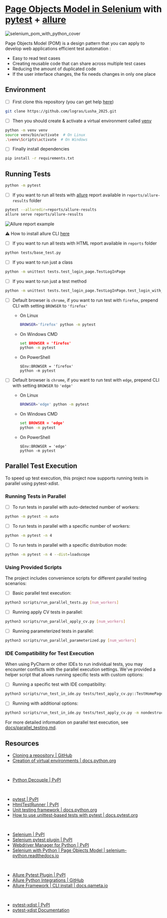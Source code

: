 # [Page Objects Model in Selenium](https://selenium-python.readthedocs.io/page-objects.html) with [pytest](https://docs.pytest.org/en/stable/contents.html) + [allure](https://qameta.io/allure-report/)  

![selenium_pom_with_python_cover](assets/images/pom_selenium_cover-640x348.jpeg)

Page Objects Model (POM) is a design pattern that you can apply to develop web applications efficient test automation :

* Easy to read test cases
* Creating reusable code that can share across multiple test cases
* Reducing the amount of duplicated code
* If the user interface changes, the fix needs changes in only one place


## Environment

* [ ] First clone this repository (you can get help [here](https://docs.github.com/en/repositories/creating-and-managing-repositories/cloning-a-repository))

```sh
git clone https://github.com/logras/Lusha_2025.git
```

* [ ] Then you should create & activate a virtual environment called [venv](https://docs.python.org/3/library/venv.html)

```sh
python -m venv venv
source venv/bin/activate  # On Linux
.\venv\Scripts\activate  # On Windows
```

* [ ] Finally install dependencies

```sh
pip install -r requirements.txt
```

## Running Tests


```sh
python -m pytest
```

* [ ] If you want to run all tests with [allure](https://pypi.org/project/allure-pytest/) report available in `reports/allure-results` folder

```sh
pytest --alluredir=reports/allure-results
allure serve reports/allure-results
```

![Allure report example](assets/images/allure_report_example-1000x590.png)

:warning: How to install allure CLI [here](https://docs.qameta.io/allure-report/#_installing_a_commandline)

* [ ] If you want to run all tests with HTML report available in `reports` folder

```sh
python tests/base_test.py
```

* [ ] If you want to run just a class

```sh
python -m unittest tests.test_login_page.TestLogInPage
```

* [ ] If you want to run just a test method

```sh
python -m unittest tests.test_login_page.TestLogInPage.test_login_with_valid_user
```

* [ ] Default browser is `chrome`, if you want to run test with `firefox`, prepend CLI with setting `BROWSER` to `'firefox'`

  * On Linux

    ```sh
    BROWSER='firefox' python -m pytest
    ```

  * On Windows CMD

    ```cmd
    set BROWSER = 'firefox'
    python -m pytest
    ```

  * On PowerShell

    ```pwsh
    $Env:BROWSER = 'firefox'
    python -m pytest
    ```

* [ ] Default browser is `chrome`, if you want to run test with `edge`, prepend CLI with setting `BROWSER` to `'edge'`

  * On Linux

    ```sh
    BROWSER='edge' python -m pytest
    ```

  * On Windows CMD

    ```cmd
    set BROWSER = 'edge'
    python -m pytest
    ```

  * On PowerShell

    ```pwsh
    $Env:BROWSER = 'edge'
    python -m pytest
    ```

## Parallel Test Execution

To speed up test execution, this project now supports running tests in parallel using pytest-xdist.

### Running Tests in Parallel

* [ ] To run tests in parallel with auto-detected number of workers:

```sh
python -m pytest -n auto
```

* [ ] To run tests in parallel with a specific number of workers:

```sh
python -m pytest -n 4
```

* [ ] To run tests in parallel with a specific distribution mode:

```sh
python -m pytest -n 4 --dist=loadscope
```

### Using Provided Scripts

The project includes convenience scripts for different parallel testing scenarios:

* [ ] Basic parallel test execution:

```sh
python3 scripts/run_parallel_tests.py [num_workers]
```

* [ ] Running apply CV tests in parallel:

```sh
python3 scripts/run_parallel_apply_cv.py [num_workers]
```

* [ ] Running parameterized tests in parallel:

```sh
python3 scripts/run_parallel_parameterized.py [num_workers]
```

### IDE Compatibility for Test Execution

When using PyCharm or other IDEs to run individual tests, you may encounter conflicts with the parallel execution settings. We've provided a helper script that allows running specific tests with custom options:

* [ ] Running a specific test with IDE compatibility:

```sh
python3 scripts/run_test_in_ide.py tests/test_apply_cv.py::TestHomePage::test_apply_cv_to_rnd
```

* [ ] Running with additional options:

```sh
python3 scripts/run_test_in_ide.py tests/test_apply_cv.py -m nondestructive
```

For more detailed information on parallel test execution, see [docs/parallel_testing.md](docs/parallel_testing.md).

## Resources

* [Cloning a repository | GitHub](https://docs.github.com/en/repositories/creating-and-managing-repositories/cloning-a-repository)
* [Creation of virtual environments | docs.python.org](https://docs.python.org/3/library/venv.html)

<br/>

* [Python Decouple | PyPI](https://pypi.org/project/python-decouple/)

<br/>

* [pytest | PyPI](https://pypi.org/project/pytest/)
* [HtmlTestRunner | PyPI](https://pypi.org/project/html-testRunner/)
* [Unit testing framework | docs.python.org](https://docs.python.org/3/library/unittest.html?highlight=unit#module-unittest)
* [How to use unittest-based tests with pytest | docs.pytest.org](https://docs.pytest.org/en/stable/how-to/unittest.html#unittest-testcase)

<br/>

* [Selenium | PyPI](https://pypi.org/project/selenium/)
* [Selenium pytest plugin | PyPI](https://pypi.org/project/pytest-selenium/)
* [Webdriver Manager for Python | PyPI](https://pypi.org/project/webdriver-manager/)
* [Selenium with Python | Page Objects Model | selenium-python.readthedocs.io](https://selenium-python.readthedocs.io/page-objects.html)

<br/>

* [Allure Pytest Plugin | PyPI](https://pypi.org/project/allure-pytest/)
* [Allure Python Integrations | GitHub](https://github.com/allure-framework/allure-python)
* [Allure Framework | CLI install | docs.qameta.io](https://docs.qameta.io/allure-report/#_installing_a_commandline)

<br/>

* [pytest-xdist | PyPI](https://pypi.org/project/pytest-xdist/)
* [pytest-xdist Documentation](https://pytest-xdist.readthedocs.io/en/latest/)
